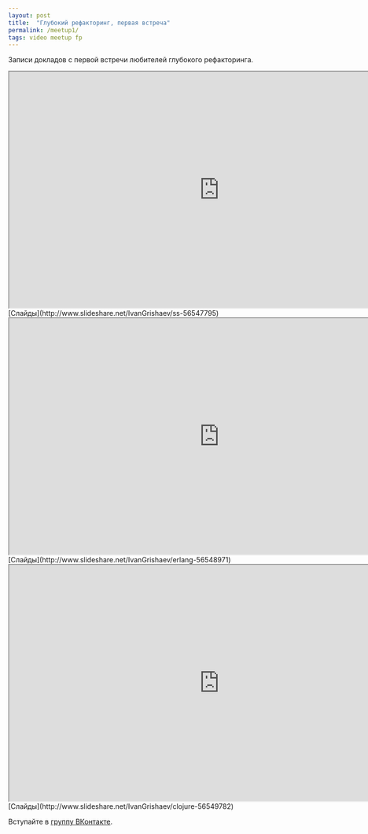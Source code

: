 ```yaml
---
layout: post
title:  "Глубокий рефакторинг, первая встреча"
permalink: /meetup1/
tags: video meetup fp
---
```


Записи докладов с первой встречи любителей глубокого рефакторинга.

<iframe width="854" height="480"
src="https://www.youtube.com/embed/8q8V2vtAN4g"
allowfullscreen></iframe>
[Слайды](http://www.slideshare.net/IvanGrishaev/ss-56547795)

<iframe width="854" height="480"
src="https://www.youtube.com/embed/nYR7jC6gyD8"
allowfullscreen></iframe>
[Слайды](http://www.slideshare.net/IvanGrishaev/erlang-56548971)

<iframe width="854" height="480"
src="https://www.youtube.com/embed/v70-MLz8sc8"
allowfullscreen></iframe>
[Слайды](http://www.slideshare.net/IvanGrishaev/clojure-56549782)

Вступайте в [группу ВКонтакте](https://vk.com/deeprefactoring).
